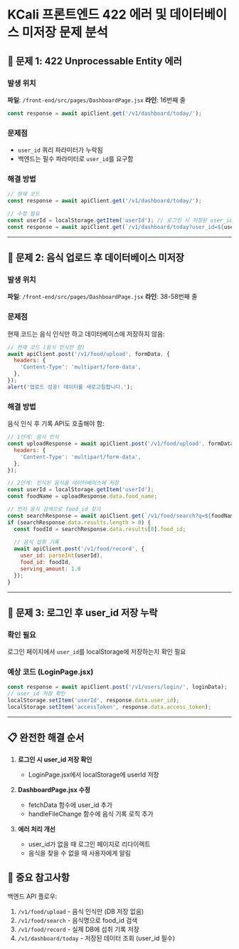 # KCali 프론트엔드 422 에러 및 데이터베이스 미저장 문제 분석

## 🔴 문제 1: 422 Unprocessable Entity 에러

### 발생 위치
**파일**: `/front-end/src/pages/DashboardPage.jsx`
**라인**: 16번째 줄
```javascript
const response = await apiClient.get('/v1/dashboard/today/');
```

### 문제점
- `user_id` 쿼리 파라미터가 누락됨
- 백엔드는 필수 파라미터로 `user_id`를 요구함

### 해결 방법
```javascript
// 현재 코드
const response = await apiClient.get('/v1/dashboard/today/');

// 수정 필요
const userId = localStorage.getItem('userId'); // 로그인 시 저장된 user_id
const response = await apiClient.get(`/v1/dashboard/today?user_id=${userId}`);
```

---

## 🔴 문제 2: 음식 업로드 후 데이터베이스 미저장

### 발생 위치
**파일**: `/front-end/src/pages/DashboardPage.jsx`
**라인**: 38-58번째 줄

### 문제점
현재 코드는 음식 인식만 하고 데이터베이스에 저장하지 않음:
```javascript
// 현재 코드 (음식 인식만 함)
await apiClient.post('/v1/food/upload', formData, {
  headers: {
    'Content-Type': 'multipart/form-data',
  },
});
alert('업로드 성공! 데이터를 새로고침합니다.');
```

### 해결 방법
음식 인식 후 기록 API도 호출해야 함:
```javascript
// 1단계: 음식 인식
const uploadResponse = await apiClient.post('/v1/food/upload', formData, {
  headers: {
    'Content-Type': 'multipart/form-data',
  },
});

// 2단계: 인식된 음식을 데이터베이스에 저장
const userId = localStorage.getItem('userId');
const foodName = uploadResponse.data.food_name;

// 먼저 음식 검색으로 food_id 찾기
const searchResponse = await apiClient.get(`/v1/food/search?q=${foodName}`);
if (searchResponse.data.results.length > 0) {
  const foodId = searchResponse.data.results[0].food_id;
  
  // 음식 섭취 기록
  await apiClient.post('/v1/food/record', {
    user_id: parseInt(userId),
    food_id: foodId,
    serving_amount: 1.0
  });
}
```

---

## 🔴 문제 3: 로그인 후 user_id 저장 누락

### 확인 필요
로그인 페이지에서 `user_id`를 localStorage에 저장하는지 확인 필요

### 예상 코드 (LoginPage.jsx)
```javascript
const response = await apiClient.post('/v1/users/login/', loginData);
// user_id 저장 확인
localStorage.setItem('userId', response.data.user_id);
localStorage.setItem('accessToken', response.data.access_token);
```

---

## 📋 완전한 해결 순서

1. **로그인 시 user_id 저장 확인**
   - LoginPage.jsx에서 localStorage에 userId 저장

2. **DashboardPage.jsx 수정**
   - fetchData 함수에 user_id 추가
   - handleFileChange 함수에 음식 기록 로직 추가

3. **에러 처리 개선**
   - user_id가 없을 때 로그인 페이지로 리다이렉트
   - 음식을 찾을 수 없을 때 사용자에게 알림

## 🚨 중요 참고사항

백엔드 API 플로우:
1. `/v1/food/upload` - 음식 인식만 (DB 저장 없음)
2. `/v1/food/search` - 음식명으로 food_id 검색
3. `/v1/food/record` - 실제 DB에 섭취 기록 저장
4. `/v1/dashboard/today` - 저장된 데이터 조회 (user_id 필수)